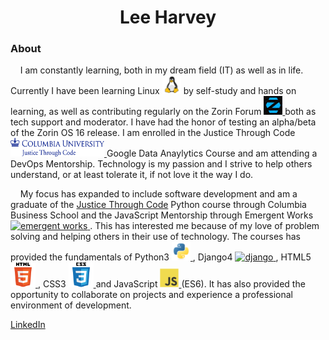 # <div align="center">Lee Harvey</div>
<div>
<h3>About</h3>
<p>&nbsp;&nbsp;&nbsp;&nbsp;I am constantly learning, both in my dream field (IT) as well as in life. Currently I have been learning Linux <img src="./linux.svg" alt="linux" width="30" height="30"/> by self-study and hands on learning, as well as contributing regularly on the Zorin Forum <a href="https://forum.zorin.com/"> <img src="./ZorinImage.png" alt="zorin" width="30" height="30"/> </a> both as tech support and moderator. I have had the honor of testing an alpha/beta of the Zorin OS 16 release. I am enrolled in the Justice Through Code <a href="https://centerforjustice.columbia.edu/justicethroughcode" target="_blank" rel="noreferrer"> <img src="./columbia-long-logo.jpeg" alt="jtc" width="150" height="30"/> </a> Google Data Anaylytics Course and am attending a DevOps Mentorship.  Technology is my passion and I strive to help others understand, or at least tolerate it, if not love it the way I do.

&nbsp;&nbsp;&nbsp;&nbsp;My focus has expanded to include software development and am a graduate of the [Justice Through Code](https://centerforjustice.columbia.edu/justicethroughcode) Python course through Columbia Business School and the JavaScript Mentorship through Emergent Works <a href="https://emergentworks.org/" target="_blank" rel="noreferrer"> <img src="https://emergentworks.org/static/logo--horizontal-0a8411dce1d3d5d67be050accbbc639b.png" alt="emergent works" width="150" height="30"/> </a>. This has interested me because of my love of problem solving and helping others in their use of technology. The courses has provided the fundamentals of Python3 <a href="https://www.python.org" target="_blank" rel="noreferrer"> <img src="https://raw.githubusercontent.com/devicons/devicon/master/icons/python/python-original.svg" alt="python" width="30" height="30"/> </a>, Django4 <a href="https://docs.djangoproject.com/en/4.1/" target="_blank" rel="noreferrer"> <img src="https://static.djangoproject.com/img/logos/django-logo-positive.png" alt="django" width="50" height="20"/> </a>, HTML5 <a href="https://www.w3.org/html/" target="_blank" rel="noreferrer"> <img src="https://raw.githubusercontent.com/devicons/devicon/master/icons/html5/html5-original-wordmark.svg" alt="html5" width="40" height="40"/> </a>, CSS3 <a href="https://www.w3schools.com/css/" target="_blank" rel="noreferrer"> <img src="https://raw.githubusercontent.com/devicons/devicon/master/icons/css3/css3-original-wordmark.svg" alt="css3" width="40" height="40"/> </a> and JavaScript <a href="https://developer.mozilla.org/en-US/docs/Web/JavaScript" target="_blank" rel="noreferrer"> <img src="https://raw.githubusercontent.com/devicons/devicon/master/icons/javascript/javascript-original.svg" alt="javascript" width="30" height="30"/> </a> (ES6). It has also provided the opportunity to collaborate on projects and experience a professional environment of development.</p>
</div>
<a href="https://www.linkedin.com/in/lee-harvey-jr/" target="_blank" rel="noreferrer">LinkedIn</a>

<!-- https://github.com/VirtDev337/CodingTimeTracker/blob/main/README.md -->






<!--
**VirtDev337/VirtDev337** is a ✨ _special_ ✨ repository because its `README.md` (this file) appears on your GitHub profile.

Here are some ideas to get you started:

- 🔭 I’m currently working on ...
- 🌱 I’m currently learning ...
- 👯 I’m looking to collaborate on ...
- 🤔 I’m looking for help with ...
- 💬 Ask me about ...
- 📫 How to reach me: ...
- 😄 Pronouns: ...
- ⚡ Fun fact: ...
-->
